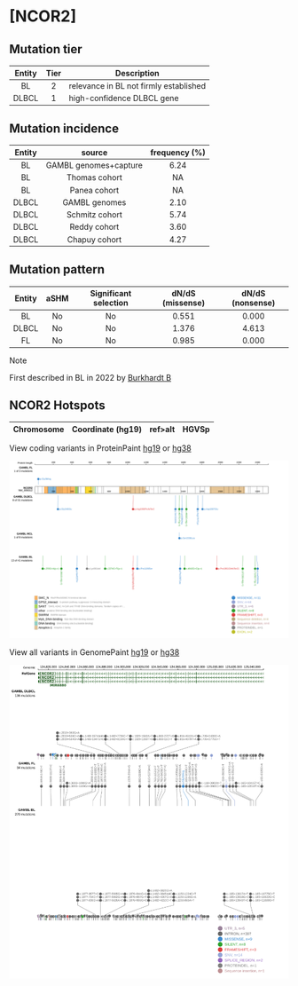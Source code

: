 # [NCOR2]

## Mutation tier

|Entity|Tier|Description                           |
|:------:|:----:|--------------------------------------|
|BL    |2   |relevance in BL not firmly established|
|DLBCL |1   |high-confidence DLBCL gene            |
## Mutation incidence

|Entity|source               |frequency (%)|
|:------:|:---------------------:|:-------------:|
|BL    |GAMBL genomes+capture|6.24         |
|BL    |Thomas cohort        |  NA         |
|BL    |Panea cohort         |  NA         |
|DLBCL |GAMBL genomes        |2.10         |
|DLBCL |Schmitz cohort       |5.74         |
|DLBCL |Reddy cohort         |3.60         |
|DLBCL |Chapuy cohort        |4.27         |

## Mutation pattern

|Entity|aSHM|Significant selection|dN/dS (missense)|dN/dS (nonsense)|
|:------:|:----:|:---------------------:|:----------------:|:----------------:|
|BL    |No  |No                   |0.551           |0.000           |
|DLBCL |No  |No                   |1.376           |4.613           |
|FL    |No  |No                   |0.985           |0.000           |


> [!NOTE]
> First described in BL in 2022 by [Burkhardt B](https://pubmed.ncbi.nlm.nih.gov/35794096)


 ## NCOR2 Hotspots

| Chromosome |Coordinate (hg19) | ref>alt | HGVSp | 
 | :---:| :---: | :--: | :---: |

View coding variants in ProteinPaint [hg19](https://www.bcgsc.ca/downloads/morinlab/GAMBL/test/genes/NCOR2_protein.html)  or [hg38](https://www.bcgsc.ca/downloads/morinlab/GAMBL/test/genes/NCOR2_protein_hg38.html)

![image](images/proteinpaint/NCOR2_NM_006312.svg)

View all variants in GenomePaint [hg19](https://www.bcgsc.ca/downloads/morinlab/GAMBL/test/genes/NCOR2.html)  or [hg38](https://www.bcgsc.ca/downloads/morinlab/GAMBL/test/genes/NCOR2_hg38.html)

![image](images/proteinpaint/NCOR2.svg)
